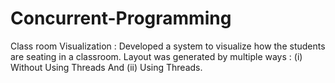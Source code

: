 # Concurrent-Programming
Class room Visualization : Developed a system to visualize how the students are seating in a classroom.
Layout was generated by multiple ways :
(i) Without Using Threads And (ii) Using Threads. 
